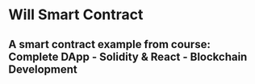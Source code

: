 # Will Smart Contract

## A smart contract example from course: Complete DApp - Solidity & React - Blockchain Development
